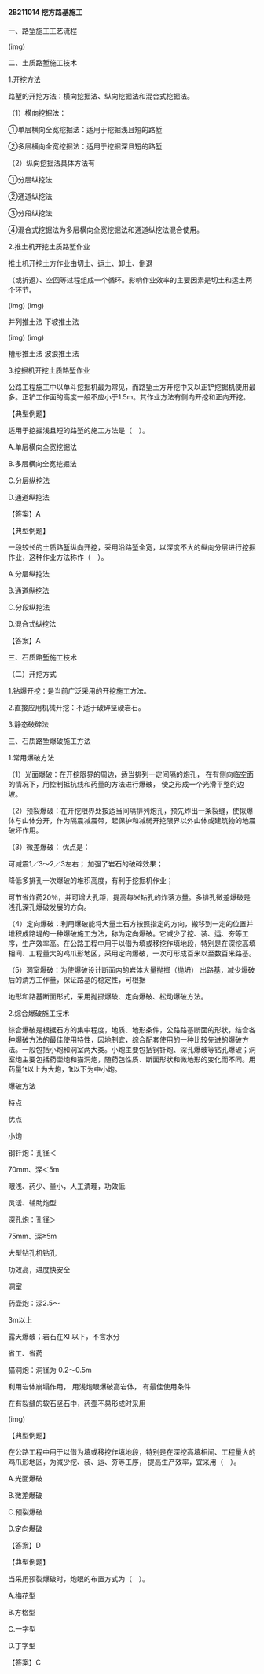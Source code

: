 #### 2B211014	挖方路基施工

一、路堑施工工艺流程





\(img\)





二、土质路堑施工技术

1.开挖方法

路堑的开挖方法：横向挖掘法、纵向挖掘法和混合式挖掘法。



（1）横向挖掘法：

①单层横向全宽挖掘法：适用于挖掘浅且短的路堑













②多层横向全宽挖掘法：适用于挖掘深且短的路堑







（2）纵向挖掘法具体方法有

①分层纵挖法





②通道纵挖法







③分段纵挖法







④混合式挖掘法为多层横向全宽挖掘法和通道纵挖法混合使用。







2.推土机开挖土质路堑作业

推土机开挖土方作业由切土、运土、卸土、倒退

（或折返）、空回等过程组成一个循环。影响作业效率的主要因素是切土和运土两个环节。

















\(img\)	\(img\)







并列推土法	下坡推土法

















\(img\)	\(img\)





槽形推土法	波浪推土法



3.挖掘机开挖土质路堑作业

公路工程施工中以单斗挖掘机最为常见，而路堑土方开挖中又以正铲挖掘机使用最多。正铲工作面的高度一般不应小于1.5m。其作业方法有侧向开挖和正向开挖。







【典型例题】

适用于挖掘浅且短的路堑的施工方法是（　）。

A.单层横向全宽挖掘法

B.多层横向全宽挖掘法

C.分层纵挖法

D.通道纵挖法

【答案】A



【典型例题】

一段较长的土质路堑纵向开挖，采用沿路堑全宽，以深度不大的纵向分层进行挖掘作业，这种作业方法称作（　）。

A.分层纵挖法

B.通道纵挖法

C.分段纵挖法

D.混合式纵挖法

【答案】A



三、石质路堑施工技术

（二）开挖方式

1.钻爆开挖：是当前广泛采用的开挖施工方法。

2.直接应用机械开挖：不适于破碎坚硬岩石。

3.静态破碎法



三、石质路堑爆破施工方法

1.常用爆破方法

（1）光面爆破：在开挖限界的周边，适当排列一定间隔的炮孔， 在有侧向临空面的情况下，用控制抵抗线和药量的方法进行爆破， 使之形成一个光滑平整的边坡。



（2）预裂爆破：在开挖限界处按适当间隔排列炮孔，预先炸出一条裂缝，使拟爆体与山体分开，作为隔震减震带，起保护和减弱开挖限界以外山体或建筑物的地震破坏作用。



（3）微差爆破： 优点是：

可减震1／3～2／3左右； 加强了岩石的破碎效果；

降低多排孔一次爆破的堆积高度，有利于挖掘机作业；

可节省炸药20％，并可增大孔距，提高每米钻孔的炸落方量。多排孔微差爆破是浅孔深孔爆破发展的方向。



（4）定向爆破：利用爆破能将大量土石方按照指定的方向，搬移到一定的位置并堆积成路堤的一种爆破施工方法，称为定向爆破。它减少了挖、装、运、夯等工序，生产效率高。在公路工程中用于以借为填或移挖作填地段，特别是在深挖高填相间、工程量大的鸡爪形地区，采用定向爆破，一次可形成百米以至数百米路基。



（5）洞室爆破：为使爆破设计断面内的岩体大量抛掷（抛坍） 出路基，减少爆破后的清方工作量，保证路基的稳定性，可根据

地形和路基断面形式，采用抛掷爆破、定向爆破、松动爆破方法。



2.综合爆破施工技术

综合爆破是根据石方的集中程度，地质、地形条件，公路路基断面的形状，结合各种爆破方法的最佳使用特性，因地制宜，综合配套使用的一种比较先进的爆破方法。一般包括小炮和洞室两大类。小炮主要包括钢钎炮、深孔爆破等钻孔爆破；洞室炮主要包括药壶炮和猫洞炮，随药包性质、断面形状和微地形的变化而不同。用药量1t以上为大炮，1t以下为中小炮。





爆破方法

特点

优点





小炮

钢钎炮：孔径＜

70mm、深＜5m

眼浅、药少、量小，人工清理，功效低

灵活、辅助炮型



深孔炮：孔径＞

75mm、深≥5m

大型钻孔机钻孔

功效高，进度快安全





洞室

药壶炮：深2.5～

3m以上

露天爆破；岩石在Ⅺ 以下，不含水分

省工、省药





猫洞炮：洞径为 0.2～0.5m

利用岩体崩塌作用， 用浅炮眼爆破高岩体， 有最佳使用条件

在有裂缝的软石坚石中，药壶不易形成时采用







\(img\)



【典型例题】

在公路工程中用于以借为填或移挖作填地段，特别是在深挖高填相间、工程量大的鸡爪形地区，为减少挖、装、运、夯等工序， 提高生产效率，宜采用（　）。

A.光面爆破

B.微差爆破

C.预裂爆破

D.定向爆破

【答案】D



【典型例题】

当采用预裂爆破时，炮眼的布置方式为（　）。

A.梅花型

B.方格型

C.一字型

D.丁字型

【答案】C

